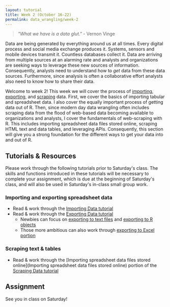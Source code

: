 ```yaml
---
layout: tutorial
title: Week 2 (October 16-22)
permalink: data_wrangling/week-2
---
```


 > *"What we have is a data glut."* - Vernon Vinge


Data are being generated by everything around us at all times. Every digital process and social media exchange produces it. Systems, sensors and mobile devices transmit it. Countless databases collect it. Data are arriving from multiple sources at an alarming rate and analysts and organizations are seeking ways to leverage these new sources of information. Consequently, analysts need to understand how to *get* data from these data sources.  Furthermore, since analysis is often a collaborative effort analysts also need to know how to share their data.

Welcome to week 2!  This week we will cover the process of [importing](#import), [exporting](#export), and [scraping](#scrape) data. First, we cover the basics of importing tabular and spreadsheet data. I also cover the equally important process of getting data out of R. Then, since modern day data wrangling often includes scraping data from the flood of web-based data becoming available to organizations and analysts, I cover the fundamentals of web-scraping with R. This includes importing spreadsheet data files stored online, scraping HTML text and data tables, and leveraging APIs.  Consequently, this section will give you a strong foundation for the different ways to get your data into and out of R.

## Tutorials & Resources

Please work through the following tutorials prior to Saturday's class. The skills and functions introduced in these tutorials will be necessary to complete your assignment, which is due at the beginning of Saturday's class, and will also be used in Saturday's in-class small group work. 

### Importing and exporting spreadsheet data

- Read & work through the [Importing Data tutorial](http://uc-r.github.io/import)
- Read & work through the [Exporting Data tutorial](http://uc-r.github.io/exporting)
    - Newbies can focus on [exporting to text files](http://uc-r.github.io/exporting#export_text_files) and [exporting to R objects](http://uc-r.github.io/exporting#export_r_objects)
    - Those more ambitious can also work through [exporting to Excel portion](http://uc-r.github.io/exporting#export_excel_files)


### Scraping text & tables

- Read & work through the [Importing spreadsheet data files stored online](Importing spreadsheet data files stored online) portion of the [Scraping Data tutorial](http://uc-r.github.io/scraping)



## Assignment



See you in class on Saturday!
